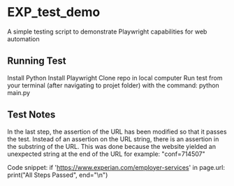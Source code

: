 # EXP_test_demo
A simple testing script to demonstrate Playwright capabilities for web automation

## Running Test
Install Python 
Install Playwright
Clone repo in local computer
Run test from your terminal (after navigating to projet folder) with the command: python main.py

## Test Notes
In the last step, the assertion of the URL has been modified so that it passes the test. Instead of an assertion on the URL string, there is an assertion in the substring of the URL. This was done because the website yielded an unexpected string at the end of the URL for example: "conf=714507"

Code snippet:
 if 'https://www.experian.com/employer-services' in page.url:
        print("All Steps Passed", end="\n")
